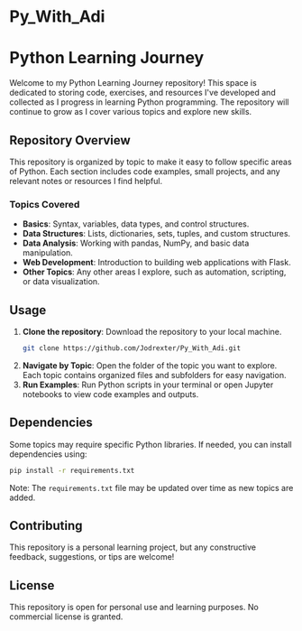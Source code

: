 # Py_With_Adi

# Python Learning Journey

Welcome to my Python Learning Journey repository! This space is dedicated to storing code, exercises, and resources I've developed and collected as I progress in learning Python programming. The repository will continue to grow as I cover various topics and explore new skills.

## Repository Overview

This repository is organized by topic to make it easy to follow specific areas of Python. Each section includes code examples, small projects, and any relevant notes or resources I find helpful.

### Topics Covered

- **Basics**: Syntax, variables, data types, and control structures.
- **Data Structures**: Lists, dictionaries, sets, tuples, and custom structures.
- **Data Analysis**: Working with pandas, NumPy, and basic data manipulation.
- **Web Development**: Introduction to building web applications with Flask.
- **Other Topics**: Any other areas I explore, such as automation, scripting, or data visualization.

## Usage

1. **Clone the repository**: Download the repository to your local machine.
   ```bash
   git clone https://github.com/Jodrexter/Py_With_Adi.git
   ```
2. **Navigate by Topic**: Open the folder of the topic you want to explore. Each topic contains organized files and subfolders for easy navigation.
3. **Run Examples**: Run Python scripts in your terminal or open Jupyter notebooks to view code examples and outputs.

## Dependencies

Some topics may require specific Python libraries. If needed, you can install dependencies using:
   ```bash
   pip install -r requirements.txt
   ```

Note: The `requirements.txt` file may be updated over time as new topics are added.

## Contributing

This repository is a personal learning project, but any constructive feedback, suggestions, or tips are welcome! 

## License

This repository is open for personal use and learning purposes. No commercial license is granted.
